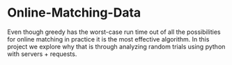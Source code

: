 # Online-Matching-Data
Even though greedy has the worst-case run time out of all the possibilities for online matching in practice it is the most effective algorithm. In this project we explore why that is through analyzing random trials using python with servers + requests.
